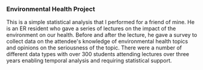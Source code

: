 ### Environmental Health Project

This is a simple statistical analysis that I performed for a friend of mine. He is an ER resident who gave a series of lectures on the impact of the environment on our health. Before and after the lecture, he gave a survey to collect data on the attendee's knowledge of environmental health topics and opinions on the seriousness of the topic. There were a number of different data types with over 300 students attending lectures over three years enabling temporal analysis and requiring statistical support.
